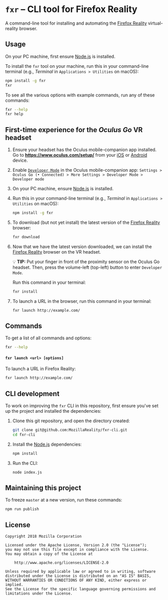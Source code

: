 # `fxr` – CLI tool for Firefox Reality

A command-line tool for installing and automating the [Firefox Reality](https://github.com/MozillaReality/FirefoxReality) virtual-reality browser.

## Usage

On your PC machine, first ensure [Node.js](https://nodejs.org/en/download/) is installed.

To install the `fxr` tool on your machine, run this in your command-line terminal (e.g., _Terminal_ in `Applications > Utilities` on macOS):

```sh
npm install -g fxr
fxr
```

To see all the various options with example commands, run any of these commands:

```sh
fxr --help
fxr help
```


## First-time experience for the _Oculus Go_ VR headset

1. Ensure your headset has the Oculus mobile-companion app installed. Go to **https://www.oculus.com/setup/** from your [iOS](https://itunes.apple.com/us/app/oculus-vr/id1366478176) or [Android](https://play.google.com/store/apps/details?id=com.oculus.twilight) device.
2. Enable [`Developer Mode`](https://developer.oculus.com/documentation/mobilesdk/latest/concepts/mobile-device-setup-go/) in the Oculus mobile-companion app: `Settings > Oculus Go (• Connected) > More Settings > Developer Mode > Developer mode`
3. On your PC machine, ensure [Node.js](https://nodejs.org/en/download/) is installed.
4. Run this in your command-line terminal (e.g., _Terminal_ in `Applications > Utilities` on macOS):

    ```sh
    npm install -g fxr
    ```

5. To download (but not yet install) the latest version of the [Firefox Reality](https://github.com/MozillaReality/FirefoxReality) browser:

    ```sh
    fxr download
    ```

6. Now that we have the latest version downloaded, we can install the [Firefox Reality](https://github.com/MozillaReality/FirefoxReality) browser on the VR headset.

    💡 **TIP:** Put your finger in front of the proximity sensor on the Oculus Go headset. Then, press the volume-left (top-left) button to enter `Developer Mode`.

    Run this command in your terminal:

    ```sh
    fxr install
    ```

7. To launch a URL in the browser, run this command in your terminal:

    ```sh
    fxr launch http://example.com/
    ```


## Commands

To get a list of all commands and options:

```sh
fxr --help
```

#### `fxr launch <url> [options]`

To launch a URL in Firefox Reality:

```sh
fxr launch http://example.com/
```


## CLI development

To work on improving the `fxr` CLI in this repository, first ensure you've set up the project and installed the dependencies:

1. Clone this git repository, and open the directory created:

    ```sh
    git clone git@github.com:MozillaReality/fxr-cli.git
    cd fxr-cli
    ```

2. Install the [Node.js](https://nodejs.org/en/download/) dependencies:

    ```sh
    npm install
    ```

3. Run the CLI:

    ```sh
    node index.js
    ```


## Maintaining this project

To freeze `master` at a new version, run these commands:

```sh
npm run publish
```

## License

```
Copyright 2018 Mozilla Corporation

Licensed under the Apache License, Version 2.0 (the "License");
you may not use this file except in compliance with the License.
You may obtain a copy of the License at

    http://www.apache.org/licenses/LICENSE-2.0

Unless required by applicable law or agreed to in writing, software
distributed under the License is distributed on an "AS IS" BASIS,
WITHOUT WARRANTIES OR CONDITIONS OF ANY KIND, either express or implied.
See the License for the specific language governing permissions and
limitations under the License.
```

